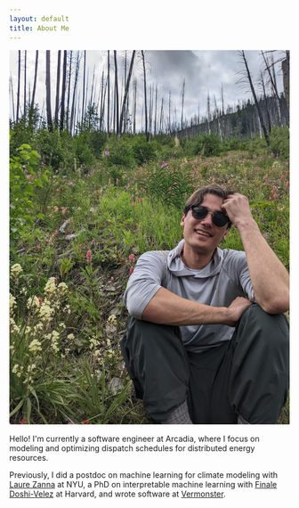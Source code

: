 ```yaml
---
layout: default
title: About Me
---
```


<p class='headshot-wrapper'><img class='headshot' src='headshot2.jpg' title='hi!'></p>
<p>
Hello! I'm currently a software engineer at Arcadia, where I focus on modeling and optimizing dispatch schedules for distributed energy resources.
</p>

<p> Previously, I did a postdoc on machine learning for climate modeling with <a href='https://zanna-researchteam.github.io'>Laure Zanna</a> at NYU, a PhD on interpretable machine learning with <a href='https://finale.seas.harvard.edu' target='_blank'>Finale Doshi-Velez</a> at Harvard, and wrote software at <a href='https://www.vermonster.com' target='_blank'>Vermonster</a>.
</p>
